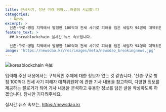 ```yaml
---
title: 전세사기, 청년 미래 위협...해결이 시급합니다
categories:
  - News
excerpt: >
  신촌·구로·병점 지역에서 발생한 100억대 전세 사기로 피해를 입은 세입자 94명이 대책위원회를 구성해 특별법 개정과 정부의 빠른 대책을 요구했다. 임대인으로부터 입은 피해액은 100억원에 달한다.
feature_text: >
  ## koreablockchain 실시간 뉴스 속보입니다.

  신촌·구로·병점 지역에서 발생한 100억대 전세 사기로 피해를 입은 세입자 94명이 대책위원회를 구성해 특별법 개정과 정부의 빠른 대책을 요구했다. 임대인으로부터 입은 피해액은 100억원에 달한다.
image: 'https://newsdao.kr/res/images/meta/newsdao_breakingnews.jpg'
---
```


<p><img src="https://newsdao.kr/res/images/meta/newsdao_breakingnews.jpg" alt="koreablockchain 속보" /></p>

<p>입력해 주신 내용에서는 구체적인 주제에 대한 정보가 없는 것 같습니다. '신촌·구로·병점 100억대 전세 사기 피해자 대책위원회'에 관한 기사 내용을 참고하여, 다양한 정보를 제공하는 블로거가 되어 기사 내용을 분석하고 유용한 정보를 담은 글을 작성하도록 하겠습니다. 잠시만 기다려주세요.</p>
실시간 뉴스 속보는, <a href="https://newsdao.kr" rel="dofollow">https://newsdao.kr</a>


